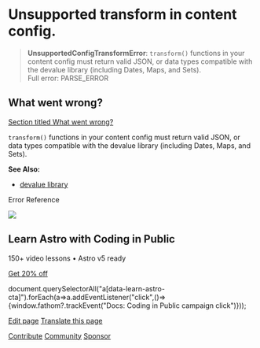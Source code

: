 Unsupported transform in content config.
========================================

> **UnsupportedConfigTransformError**: `transform()` functions in your content config must return valid JSON, or data types compatible with the devalue library (including Dates, Maps, and Sets).  
> Full error: PARSE\_ERROR

What went wrong?
----------------

[Section titled What went wrong?](#what-went-wrong)

`transform()` functions in your content config must return valid JSON, or data types compatible with the devalue library (including Dates, Maps, and Sets).

**See Also:**

*   [devalue library](https://github.com/rich-harris/devalue)

Error Reference

![](/_astro/CodingInPublic.DpaYu7Qd_5sx41.webp)

Learn Astro with **Coding in Public**
-------------------------------------

150+ video lessons • Astro v5 ready

[Get 20% off](https://learnastro.dev?code=ASTRO_PROMO)

document.querySelectorAll("a\[data-learn-astro-cta\]").forEach(a=>a.addEventListener("click",()=>{window.fathom?.trackEvent("Docs: Coding in Public campaign click")}));

[Edit page](https://github.com/withastro/astro/blob/main/packages/astro/src/core/errors/errors-data.ts) [Translate this page](https://contribute.docs.astro.build/guides/i18n/)

[Contribute](/en/contribute/) [Community](https://astro.build/chat) [Sponsor](https://opencollective.com/astrodotbuild)